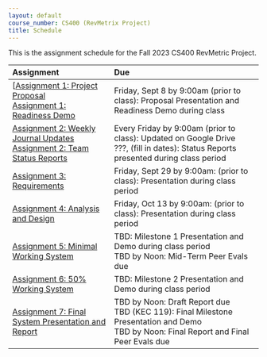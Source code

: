```yaml
---
layout: default
course_number: CS400 (RevMetrix Project)
title: Schedule
---
```


This is the assignment schedule for the Fall 2023 CS400 RevMetric Project. 

**Assignment** | **Due**
:--------------|:---------
[[Assignment 1: Project Proposal](../../assign/assign01.html)<br>[Assignment 1: Readiness Demo](../../assign/assign01.html)  | Friday, Sept 8 by 9:00am (prior to class): Proposal Presentation and Readiness Demo during class
[Assignment 2: Weekly Journal Updates](../../assign/assign02.html)<br>[Assignment 2: Team Status Reports](../../assign/assign02.html) | Every Friday by 9:00am (prior to class): Updated on Google Drive<br> ???, (fill in dates): Status Reports presented during class period
[Assignment 3: Requirements](../../assign/assign03.html)                   | Friday, Sept 29 by 9:00am: (prior to class): Presentation during class period
[Assignment 4: Analysis and Design](../../assign/assign04.html)            | Friday, Oct 13 by 9:00am: (prior to class): Presentation during class period
[Assignment 5: Minimal Working System](assign/assign05.html)               | TBD: Milestone 1 Presentation and Demo during class period<br>TBD by Noon: Mid-Term Peer Evals due
[Assignment 6: 50% Working System](assign/assign06.html)                   | TBD: Milestone 2 Presentation and Demo during class period
[Assignment 7: Final System Presentation and Report](assign/assign07.html) | TBD by Noon: Draft Report due<br>TBD (KEC 119): Final Milestone Presentation and Demo<br>TBD by Noon: Final Report and Final Peer Evals due